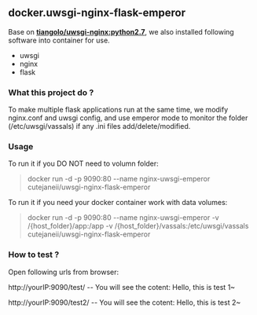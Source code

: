 ## docker.uwsgi-nginx-flask-emperor ##

Base on  **[tiangolo/uwsgi-nginx:python2.7](https://github.com/tiangolo/uwsgi-nginx-docker)**, we also installed following software into container for use.

- uwsgi
- nginx
- flask

### What this project do ? ###

To make multiple flask applications run at the same time, we modify nginx.conf and uwsgi config, and use emperor mode to monitor the folder (/etc/uwsgi/vassals) if any .ini files add/delete/modified.

### Usage ###

To run it if you DO NOT need to volumn folder:

> docker run -d -p 9090:80 --name nginx-uwsgi-emperor cutejaneii/uwsgi-nginx-flask-emperor

To run it if you need your docker container work with data volumes:

> docker run -d -p 9090:80 --name nginx-uwsgi-emperor -v /{host_folder}/app:/app -v /{host_folder}/vassals:/etc/uwsgi/vassals cutejaneii/uwsgi-nginx-flask-emperor

### How to test ? ###

Open following urls from browser:

http://yourIP:9090/test/    -- You will see the cotent: Hello, this is test 1~
 
http://yourIP:9090/test2/   -- You will see the cotent: Hello, this is test 2~
